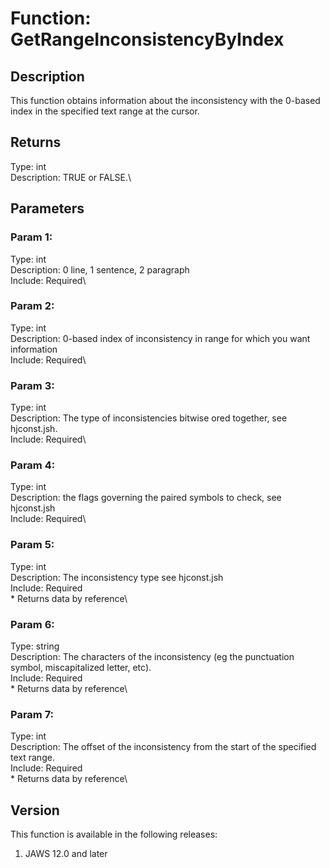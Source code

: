 # Function: GetRangeInconsistencyByIndex

## Description

This function obtains information about the inconsistency with the
0-based index in the specified text range at the cursor.

## Returns

Type: int\
Description: TRUE or FALSE.\

## Parameters

### Param 1:

Type: int\
Description: 0 line, 1 sentence, 2 paragraph\
Include: Required\

### Param 2:

Type: int\
Description: 0-based index of inconsistency in range for which you want
information\
Include: Required\

### Param 3:

Type: int\
Description: The type of inconsistencies bitwise ored together, see
hjconst.jsh.\
Include: Required\

### Param 4:

Type: int\
Description: the flags governing the paired symbols to check, see
hjconst.jsh\
Include: Required\

### Param 5:

Type: int\
Description: The inconsistency type see hjconst.jsh\
Include: Required\
\* Returns data by reference\

### Param 6:

Type: string\
Description: The characters of the inconsistency (eg the punctuation
symbol, miscapitalized letter, etc).\
Include: Required\
\* Returns data by reference\

### Param 7:

Type: int\
Description: The offset of the inconsistency from the start of the
specified text range.\
Include: Required\
\* Returns data by reference\

## Version

This function is available in the following releases:

1.  JAWS 12.0 and later
